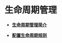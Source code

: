 # 生命周期管理<a name="zh-cn_topic_0045829074"></a>

-   **[生命周期管理简介](生命周期管理简介.md)**  

-   **[配置生命周期规则](配置生命周期规则.md)**  


